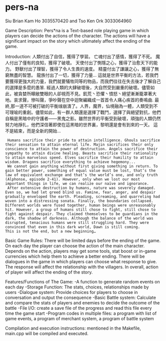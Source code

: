 # pers-na
Siu Brian Kam Ho 3035570420
and 
Tso Ken Ork 3033064960

Game Description: Pers*na is a Text-based role playing game in which players can decide the actions of the character. The actions will have a significant impact on the story which ultimately affect the ending of the game.

Introduction:
     人類付出了自信，獲得了學習。 亡魂付出了感情，獲得了不死。 魔人付出了僅有的良知，獲得了破壞。 天使付出了惻隱之心，獲得了治愈天下的能力。 野獸付出了理智，獲得了令人生畏的速度。 精靈付出了謙讓之心，獲得了無窮無盡的智慧。 龍族付出了一切，獲得了力量...
     這就是世界平衡的方法，若我們要獲得更強大的力量，我們就要犠牲同等的物品，而我們往往在失去後才了解自己的選擇是多麼的愚笨. 經過人類的大肆破壞後，大自然受到嚴重的破壞。儘管如此，被貪婪所矇敝雙眼的人卻視而不見。飢荒丶恐懼丶憤怒丶絕望漸漸籠罩著大地。哀求聲，慘叫聲，爭吵聲在空中迴聚編織成一首首令人痛心疾首的奏鳴曲. 最終,那一道不可被打破的平衡缐崩潰了。人界，魔界，仙境融為一體，人類受到不可理喻的重創。儘管如此，有一群人類還是選擇了戰鬥，選擇了與絕望對抗，他們自稱是黑暗中的守護者——黑鬼之影。雖然世界的平衡受到破壞，頑強的人類仍然努力地掙扎，他們深信著即使在這黑暗的世界裏，黎明還是會有到來的一天。 
     這不是結束，而是全新的開始... 
     
     Humans sacrifice their pride to attain intelligence. Ghouls sacrifice their sensation to attain eternal life. Majin sacrifices their only conscience to attain the power of destruction. Angels sacrifice their sympathy to attain divine healing. Beasts sacrifice their rationality to attain marvelous speed. Elves sacrifice their humility to attain wisdom. Dragons sacrifice everything to achieve hegemony...
     We cannot gain anything without first giving something in return. To gain better power, something of equal value must be lost, that’s the law of equivalent exchange and that’s the world’s one, and only truth (Alphonse, episode 2-41). However, only when we lost our most important things in life, we can realize our naïve and ignorance. 
     After extensive destruction by humans, nature was severely damaged. Even so, we had let greed blind us. Famine, fear, anger, and despair gradually enveloped the earth. Pleading, screaming, and quarreling had woven into a distressing sonata. Finally, the boundaries collapsed. Different worlds were fused together, human beings were unreasonably hit. However, a group of humans still chose to fight, still chose to fight against despair. They claimed themselves to be guardians in the dark, the shadow of darkness. Although the balance of the world was disrupted, tenacious humans were still struggling hard. They were convinced that even in this dark world, Dawn is still coming. 
    This is not the end, but a new beginning…

Basic Game Rules: There will be limited days before the ending of the game. On each day the player can choose the action of the main character. Depends on the action, players may get some tools, stat boost or in-game currencies which help them to achieve a better ending. There will be dialogues in the game in which players can choose what response to give. The response will affect the relationship with the villagers. In overall, action of player will affect the ending of the story.

Features/Functions of The Game: 
-A function to generate random events on each day
-Storage Function: The stats, choices, relationships made by users 
-Dialogue system: Provide choices for players to choose in conversation and output the consequence
-Basic Battle system: Calculate and compare the stats of players and enemies to decide the outcome of the battle
-File I/O: create a save file of the progress and read this file every time the game start
-Program codes in multiple files: a program with list of game events, a program of merchant system, a program of battle system

Compilation and execution instructions:
mentioned in the Makefile, main.cpp will be compiled and executed. 
